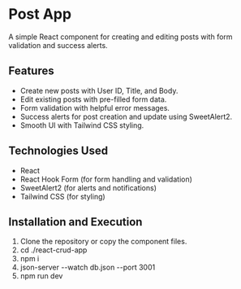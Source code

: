 # Post App

A simple React component for creating and editing posts with form validation and success alerts.

## Features

- Create new posts with User ID, Title, and Body.
- Edit existing posts with pre-filled form data.
- Form validation with helpful error messages.
- Success alerts for post creation and update using SweetAlert2.
- Smooth UI with Tailwind CSS styling.

## Technologies Used

- React
- React Hook Form (for form handling and validation)
- SweetAlert2 (for alerts and notifications)
- Tailwind CSS (for styling)

## Installation and Execution

1. Clone the repository or copy the component files.
2. cd ./react-crud-app
3. npm i
4. json-server --watch db.json --port 3001
5. npm run dev


